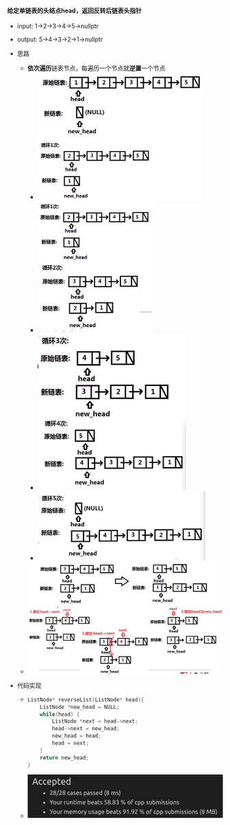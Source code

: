 #### 给定单链表的头结点head，返回反转后链表头指针

* input: 1->2->3->4->5->nullptr

* output: 5->4->3->2->1->nullptr


* 思路
  * **依次遍历**链表节点，每遍历一个节点就**逆置**一个节点
    * ![image-20210807193912993](链表逆序-a.assets/image-20210807193912993.png)
    * ![image-20210807193922841](链表逆序-a.assets/image-20210807193922841.png)
    * ![image-20210807193930026](链表逆序-a.assets/image-20210807193930026.png)
    * ![image-20210807193936383](链表逆序-a.assets/image-20210807193936383.png)
  * ![image-20210807194247693](链表逆序-a.assets/image-20210807194247693.png)

* 代码实现

  * ```c++
    ListNode* reverseList(ListNode* head){
        ListNode *new_head = NULL;
        while(head) {
            ListNode *next = head->next;
            head->next = new_head;
            new_head = head;
            head = next;
        }
        return new_head;
    }
    ```

  * ![image-20210807194856643](链表逆序-a.assets/image-20210807194856643.png)



